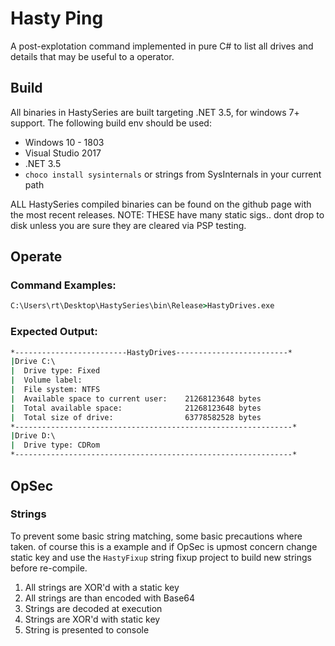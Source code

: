 # Hasty Ping 
A post-explotation command implemented in pure C# to list all drives and details that may be useful to a operator.

## Build 
All binaries in HastySeries are built targeting .NET 3.5, for windows 7+ support. The following build env should be used:

* Windows 10 - 1803
* Visual Studio 2017
* .NET 3.5 
* `choco install sysinternals` or strings from SysInternals in your current path

ALL HastySeries compiled binaries can be found on the github page with the most recent releases. NOTE: THESE have many static sigs.. dont drop to disk unless you are sure they are cleared via PSP testing.

## Operate
### Command Examples:
```cmd
C:\Users\rt\Desktop\HastySeries\bin\Release>HastyDrives.exe
```
### Expected Output:
```cmd
*-------------------------HastyDrives-------------------------*
|Drive C:\
|  Drive type: Fixed
|  Volume label:
|  File system: NTFS
|  Available space to current user:    21268123648 bytes
|  Total available space:              21268123648 bytes
|  Total size of drive:                63778582528 bytes
*--------------------------------------------------------------*
|Drive D:\
|  Drive type: CDRom
*--------------------------------------------------------------*
```

## OpSec
### Strings
To prevent some basic string matching, some basic precautions where taken. of course this is a example and if OpSec is upmost concern change static key and use the `HastyFixup` string fixup project to build new strings before re-compile.

1) All strings are XOR'd with a static key 
2) All strings are than encoded with Base64 
3) Strings are decoded at execution 
4) Strings are XOR'd with static key
5) String is presented to console 
